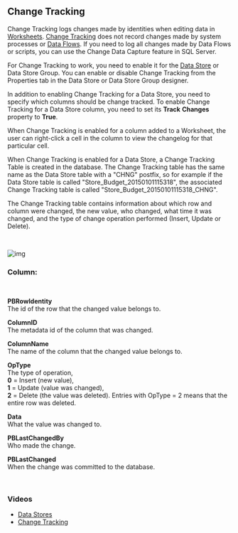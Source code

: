 
## Change Tracking

Change Tracking logs changes made by identities when editing data in [Worksheets](../worksheets.md). [Change Tracking](howto/changetracking.md) does not record changes made by system processes or [Data Flows](../dataflows/index.md). If you need to log all changes made by Data Flows or scripts, you can use the Change Data Capture feature in SQL Server.

For Change Tracking to work, you need to enable it for the [Data Store](../datastores.md) or Data Store Group. You can enable or disable Change Tracking from the Properties tab in the Data Store or Data Store Group designer. 

In addition to enabling Change Tracking for a Data Store, you need to specify which columns should be change tracked. To enable Change Tracking for a Data Store column, you need to set its **Track** **Changes** property to **True**.

When Change Tracking is enabled for a column added to a Worksheet, the user can right-click a cell in the column to view the changelog for that particular cell.

When Change Tracking is enabled for a Data Store, a Change Tracking Table is created in the database. The Change Tracking table has the same name as the Data Store table with a "CHNG" postfix, so for example if the Data Store table is called "Store_Budget_20150101115318", the associated Change Tracking table is called "Store_Budget_20150101115318_CHNG".

The Change Tracking table contains information about which row and column were changed, the new value, who changed, what time it was changed, and the type of change operation performed (Insert, Update or Delete). 

<br/>

![img](https://profitbasedocs.blob.core.windows.net/images/change%20tracking.png)


### Column:
<br/>

**PBRowIdentity**  
The id of the row that the changed value belongs to.

**ColumnID**  
The metadata id of the column that was changed.

**ColumnName**  
The name of the column that the changed value belongs to.

**OpType**  
The type of operation,  
**0** = Insert (new value),  
**1** = Update (value was changed),  
**2** = Delete (the value was deleted). Entries with OpType = 2 means that the entire row was deleted.

**Data**  
What the value was changed to.

**PBLastChangedBy**  
Who made the change.

**PBLastChanged**  
When the change was committed to the database.  

<br/>

### Videos
* [Data Stores](../../videos/datastores.md)
* [Change Tracking](https://profitbasedocs.blob.core.windows.net/videos/DS%20change%20tracking.mp4)